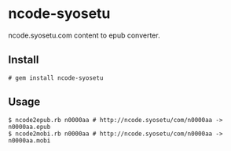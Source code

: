 # ncode-syosetu

ncode.syosetu.com content to epub converter.

## Install
```
# gem install ncode-syosetu
```

## Usage
```
$ ncode2epub.rb n0000aa # http://ncode.syosetu/com/n0000aa -> n0000aa.epub
$ ncode2mobi.rb n0000aa # http://ncode.syosetu/com/n0000aa -> n0000aa.mobi
```
